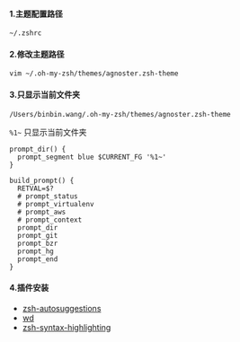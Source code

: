 #### 1.主题配置路径

`~/.zshrc`

#### 2.修改主题路径

`vim ~/.oh-my-zsh/themes/agnoster.zsh-theme`

#### 3.只显示当前文件夹

`/Users/binbin.wang/.oh-my-zsh/themes/agnoster.zsh-theme`

`%1~` 只显示当前文件夹

```shell
prompt_dir() {
  prompt_segment blue $CURRENT_FG '%1~'
}
```


```shell
build_prompt() {
  RETVAL=$?
  # prompt_status
  # prompt_virtualenv
  # prompt_aws
  # prompt_context
  prompt_dir
  prompt_git
  prompt_bzr
  prompt_hg
  prompt_end
}
```

#### 4.插件安装

- [zsh-autosuggestions](https://github.com/zsh-users/zsh-autosuggestions)
- [wd](https://github.com/ohmyzsh/ohmyzsh/tree/master/plugins/wd)
- [zsh-syntax-highlighting](https://github.com/zsh-users/zsh-syntax-highlighting)
